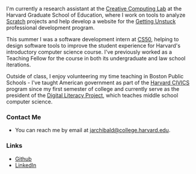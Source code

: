 I'm currently a research assistant at the [Creative Computing Lab](https://creativecomputing.gse.harvard.edu/) at the Harvard Graduate School of Education, where I work on tools to analyze [Scratch](https://scratch.mit.edu/) projects and help develop a website for the [Getting Unstuck](https://gettingunstuck.gse.harvard.edu/) professional development program.

This summer I was a software development intern at [CS50](https://cs50.harvard.edu/), helping to design software tools to improve the student experience for Harvard's introductory computer science course. I've previously worked as a Teaching Fellow for the course in both its undergraduate and law school iterations.

Outside of class, I enjoy volunteering my time teaching in Boston Public Schools - I've taught American government as part of the [Harvard CIVICS](https://iop.harvard.edu/get-involved/civics-program) program since my first semester of college and currently serve as the president of the [Digital Literacy Project](https://digilit.io/), which teaches middle school computer science.

### Contact Me
- You can reach me by email at [jarchibald@college.harvard.edu](mailto:jarchibald@college.harvard.edu).

### Links
- [Github](https://github.com/jsarchibald/)
- [LinkedIn](https://www.linkedin.com/in/josh-archibald/)